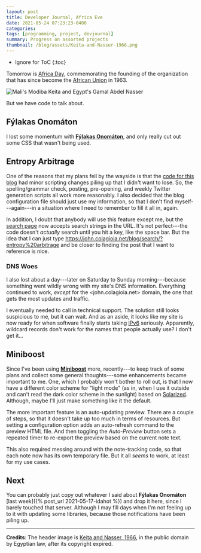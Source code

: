 ```yaml
---
layout: post
title: Developer Journal, Africa Eve
date: 2021-05-24 07:23:23-0400
categories:
tags: [programming, project, devjournal]
summary: Progress on assorted projects
thumbnail: /blog/assets/Keita-and-Nasser-1966.png
---
```


* Ignore for ToC
{:toc}

Tomorrow is [Africa Day](https://en.wikipedia.org/wiki/Africa_Day), commemorating the founding of the organization that has since become the [African Union](https://en.wikipedia.org/wiki/African_Union) in 1963.

![Mali's Modiba Keita and Egypt's Gamal Abdel Nasser](/blog/assets/Keita-and-Nasser-1966.png "Mali's Modiba Keita and Egypt's Gamal Abdel Nasser")

But we have code to talk about.

## Fýlakas Onomáton

I lost some momentum with [**Fýlakas Onomáton**](https://github.com/jcolag/fylakas-onomaton), and only really cut out some CSS that wasn't being used.

## Entropy Arbitrage

One of the reasons that my plans fell by the wayside is that the [code for this blog](https://github.com/jcolag/entropy-arbitrage-code/) had minor scripting changes piling up that I didn't want to lose.  So, the spelling/grammar check, posting, pre-opening, and weekly Twitter generation scripts all work more reasonably.  I also decided that the blog configuration file should just use my information, so that I don't find myself---again---in a situation where I need to remember to fill it all in, again.

In addition, I doubt that anybody will use this feature except me, but the [search page](/blog/search) now accepts search strings in the URL.  It's not perfect---the code doesn't *actually* search until you hit a key, like the space bar.  But the idea that I can just type <https://john.colagioia.net/blog/search/?entropy%20arbitrage> and be closer to finding the post that I want to reference is nice.

### DNS Woes

I also lost about a day---later on Saturday to Sunday morning---because something went wildly wrong with my site's DNS information.  Everything continued to work, *except* for the <john.colagioia.net> domain, the one that gets the most updates and traffic.

I eventually needed to call in technical support.  The solution still looks suspicious to me, but it can wait.  And as an aside, it looks like my site is now ready for when software finally starts taking [IPv6](https://en.wikipedia.org/wiki/IPv6) seriously.  Apparently, wildcard records don't work for the names that people actually use?  I don't get it...

## Miniboost

Since I've been using [**Miniboost**](https://github.com/jcolag/Miniboost) more, recently---to keep track of some plans and collect some general thoughts---some enhancements became important to me.  One, which I probably won't bother to roll out, is that I now have a different color scheme for "light mode" (as in, when I use it outside and can't read the dark color scheme in the sunlight) based on [Solarized](https://ethanschoonover.com/solarized/).  Although, maybe I'll just make something like it the default.

The more important feature is an auto-updating preview.  There are a couple of steps, so that it doesn't take up too much in terms of resources.  But setting a configuration option adds an auto-refresh command to the preview HTML file.  And then toggling the *Auto-Preview* button sets a repeated timer to re-export the preview based on the current note text.

This also required messing around with the note-tracking code, so that each note now has its own temporary file.  But it all *seems* to work, at least for my use cases.

## Next

You can probably just copy out whatever I said about **Fýlakas Onomáton** [last week]({% post_url 2021-05-17-idahot %}) and drop it here, since I barely touched that server.  Although I may fill days when I'm not feeling up to it with updating some libraries, because those notifications have been piling up.

* * *

**Credits**:  The header image is [Keita and Nasser, 1966](https://commons.wikimedia.org/wiki/File:Keita_and_Nasser,_1966.jpg), in the public domain by Egyptian law, after its copyright expired.
